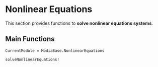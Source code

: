 # Nonlinear Equations

This section provides functions to **solve nonlinear equations systems**.


## Main Functions

```@meta
CurrentModule = ModiaBase.NonlinearEquations
```

```@docs
solveNonlinearEquations!
```
